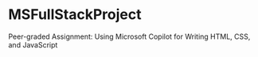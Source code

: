 # MSFullStackProject
Peer-graded Assignment: Using Microsoft Copilot for Writing HTML, CSS, and JavaScript
